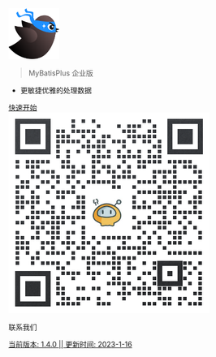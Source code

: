 <img src="_media/pic/logo.png" height="100" width="100">

> MyBatisPlus 企业版

- 更敏捷优雅的处理数据

<div class='buttons'>
<a href="/#/README"><span>快速开始</span></a>
</div>


<!--体验移动端的弹框-->
<div class='mini_qr' id="kefu">
<img
  src='/_media/pic/mate.png'>
<p>联系我们</p>
</div>

<div class='beian' id="kefu">
<a href='http://beian.miit.gov.cn'>
<p>当前版本: 1.4.0  || 更新时间: 2023-1-16</p>
</a>
</div>
